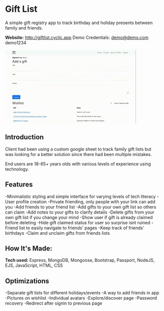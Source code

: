 # Gift List
A simple gift registry app to track birthday and holiday presents between family and friends. 

**Website:** http://giftlist.cyclic.app
Demo Credentials: demo@demo.com demo1234

![GiftList Demo gif](GiftListDemo.gif)



## Introduction

Client had been using a custom google sheet to track family gift lists but was looking for a better solution since there had been multiple mistakes. 

End users are 18-65+ years olds with various levels of experience using technology. 

## Features

-Minimalistic styling and simple interface for varying levels of tech literacy
-User profile creation
-Private friending, only people with your link can add you
-Add friends to your friend list
-Add gifts to your own gift list so others can claim
-Add notes to your gifts to clarify details
-Delete gifts from your own gift list if you change your mind
-Show user if gift is already claimed before deleting
-Hide gift claimed status for user so surprise isnt ruined
-Friend list to easily navigate to friends' pages
-Keep track of friends' birthdays
-Claim and unclaim gifts from friends lists

## How It's Made:

**Tech used:** Express, MongoDB, Mongoose, Bootstrap, Passport, NodeJS, EJS, JavaScript, HTML, CSS  

## Optimizations

-Separate gift lists for different holidays/events
-A way to add friends in app
-Pictures on wishlist
-Individual avatars
-Explore/discover page
-Password recovery
-Redirect after signin to previous page
